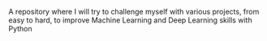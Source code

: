 A repository where I will try to challenge myself with various projects, from easy to hard, to improve Machine Learning and Deep Learning skills with Python
